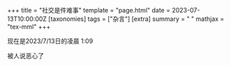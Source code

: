 +++
title = "社交是件难事"
template = "page.html"
date = 2023-07-13T10:00:00Z
[taxonomies]
tags = ["杂言"]
[extra]
summary = " "
mathjax = "tex-mml"
+++

现在是2023/7/13日的凌晨   1:09  

被人说恶心了



